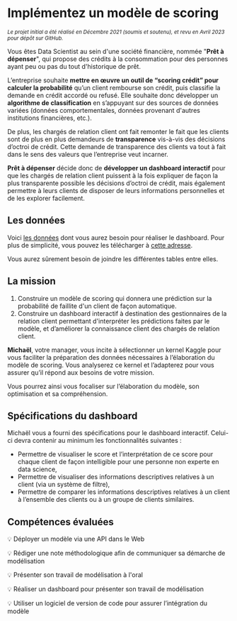 # Implémentez un modèle de scoring

<sub>*Le projet initial a été réalisé en Décembre 2021 (soumis et soutenu), et revu en Avril 2023 pour dépôt sur GitHub.*</sub>

Vous êtes Data Scientist au sein d'une société financière, nommée "**Prêt à dépenser**", qui propose des crédits à la consommation pour des personnes ayant peu ou pas du tout d'historique de prêt.

L’entreprise souhaite **mettre en œuvre un outil de “scoring crédit” pour calculer la probabilité** qu’un client rembourse son crédit, puis classifie la demande en crédit accordé ou refusé. Elle souhaite donc développer un **algorithme de classification** en s’appuyant sur des sources de données variées (données comportementales, données provenant d'autres institutions financières, etc.).

De plus, les chargés de relation client ont fait remonter le fait que les clients sont de plus en plus demandeurs de **transparence** vis-à-vis des décisions d’octroi de crédit. Cette demande de transparence des clients va tout à fait dans le sens des valeurs que l’entreprise veut incarner.

**Prêt à dépenser** décide donc de **développer un dashboard interactif** pour que les chargés de relation client puissent à la fois expliquer de façon la plus transparente possible les décisions d’octroi de crédit, mais également permettre à leurs clients de disposer de leurs informations personnelles et de les explorer facilement.

## Les données

Voici [les données](https://www.kaggle.com/c/home-credit-default-risk/data) dont vous aurez besoin pour réaliser le dashboard. Pour plus de simplicité, vous pouvez les télécharger à [cette adresse](https://s3-eu-west-1.amazonaws.com/static.oc-static.com/prod/courses/files/Parcours_data_scientist/Projet+-+Impl%C3%A9menter+un+mod%C3%A8le+de+scoring/Projet+Mise+en+prod+-+home-credit-default-risk.zip).

Vous aurez sûrement besoin de joindre les différentes tables entre elles.

## La mission

1. Construire un modèle de scoring qui donnera une prédiction sur la probabilité de faillite d'un client de façon automatique.
2. Construire un dashboard interactif à destination des gestionnaires de la relation client permettant d'interpréter les prédictions faites par le modèle, et d’améliorer la connaissance client des chargés de relation client.

**Michaël**, votre manager, vous incite à sélectionner un kernel Kaggle pour vous faciliter la préparation des données nécessaires à l’élaboration du modèle de scoring. Vous analyserez ce kernel et l’adapterez pour vous assurer qu’il répond aux besoins de votre mission.

Vous pourrez ainsi vous focaliser sur l’élaboration du modèle, son optimisation et sa compréhension.

## Spécifications du dashboard

Michaël vous a fourni des spécifications pour le dashboard interactif. Celui-ci devra contenir au minimum les fonctionnalités suivantes :
- Permettre de visualiser le score et l’interprétation de ce score pour chaque client de façon intelligible pour une personne non experte en data science,
- Permettre de visualiser des informations descriptives relatives à un client (via un système de filtre),
- Permettre de comparer les informations descriptives relatives à un client à l’ensemble des clients ou à un groupe de clients similaires.

## Compétences évaluées

:bulb: Déployer un modèle via une API dans le Web

:bulb: Rédiger une note méthodologique afin de communiquer sa démarche de modélisation

:bulb: Présenter son travail de modélisation à l'oral

:bulb: Réaliser un dashboard pour présenter son travail de modélisation

:bulb: Utiliser un logiciel de version de code pour assurer l’intégration du modèle
